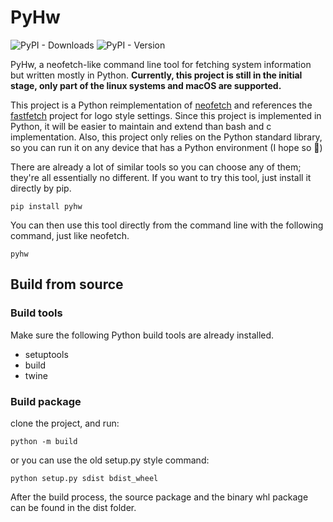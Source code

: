 # PyHw
![PyPI - Downloads](https://img.shields.io/pypi/dw/pyhw?label=PyPI)
![PyPI - Version](https://img.shields.io/pypi/v/pyhw?label=version)



PyHw, a neofetch-like command line tool for fetching system information but written mostly in Python. **Currently, this project is still in the initial stage, only part of the linux systems and macOS are supported.**

This project is a Python reimplementation of [neofetch](https://github.com/dylanaraps/neofetch) and references the [fastfetch](https://github.com/fastfetch-cli/fastfetch) project for logo style settings. Since this project is implemented in Python, it will be easier to maintain and extend than bash and c implementation. Also, this project only relies on the Python standard library, so you can run it on any device that has a Python environment (I hope so 🤔)

There are already a lot of similar tools so you can choose any of them; they're all essentially no different. If you want to try this tool, just install it directly by pip.
```shell
pip install pyhw
```
You can then use this tool directly from the command line with the following command, just like neofetch.
```shell
pyhw
```

## Build from source
### Build tools
Make sure the following Python build tools are already installed.
* setuptools
* build
* twine

### Build package
clone the project, and run:
```shell
python -m build
```
or you can use the old setup.py style command:
```shell
python setup.py sdist bdist_wheel
```
After the build process, the source package and the binary whl package can be found in the dist folder.